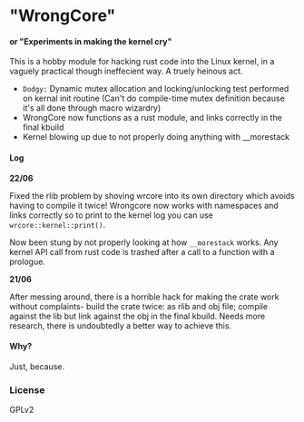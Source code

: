 # "WrongCore"
#### or "Experiments in making the kernel cry"

This is a hobby module for hacking rust code into the Linux kernel, in a vaguely practical though ineffecient way. A truely heinous act.

* `Dodgy:` Dynamic mutex allocation and locking/unlocking test performed on kernal init routine (Can't do compile-time mutex definition because it's all done through macro wizardry)
* WrongCore now functions as a rust module, and links correctly in the final kbuild
* Kernel blowing up due to not properly doing anything with __morestack

#### Log

**22/06**

Fixed the rlib problem by shoving wrcore into its own directory which avoids having to compile it twice! Wrongcore now works with namespaces and links correctly so to print to the kernel log you can use `wrcore::kernel::print()`.

Now been stung by not properly looking at how `__morestack` works. Any kernel API call from rust code is trashed after a call to a function with a prologue.

**21/06**

After messing around, there is a horrible hack for making the crate work without complaints- build the crate twice: as rlib and obj file; compile against the lib but link against the obj in the final kbuild. Needs more research, there is undoubtedly a better way to achieve this.



#### Why?

Just, because.



### License

GPLv2
